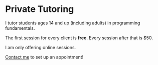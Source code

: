 # Private Tutoring
I tutor students ages 14 and up (including adults) in programming fundamentals. 

The first session for every client is **free**. Every session after that is $50.

I am only offering online sessions.

[Contact me](/contact/) to set up an appointment!